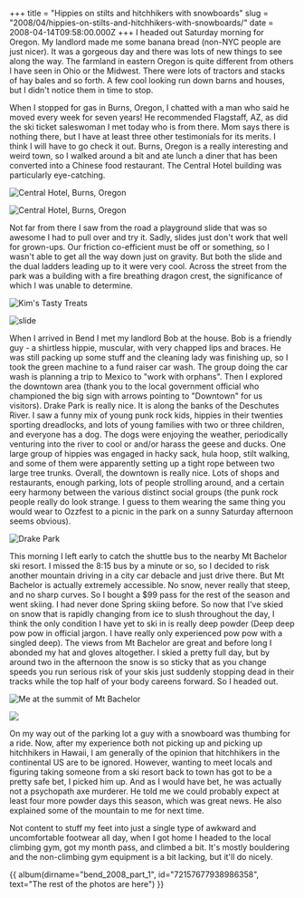 +++
title = "Hippies on stilts and hitchhikers with snowboards"
slug = "2008/04/hippies-on-stilts-and-hitchhikers-with-snowboards/"
date = 2008-04-14T09:58:00.000Z
+++
I headed out Saturday morning for Oregon. My landlord made me some banana bread (non-NYC people are just nicer). It was a gorgeous day and there was lots of new things to see along the way. The farmland in eastern Oregon is quite different from others I have seen in Ohio or the Midwest. There were lots of tractors and stacks of hay bales and so forth. A few cool looking run down barns and houses, but I didn't notice them in time to stop.

When I stopped for gas in Burns, Oregon, I chatted with a man who said he moved every week for seven years! He recommended Flagstaff, AZ, as did the ski ticket saleswoman I met today who is from there. Mom says there is nothing there, but I have at least three other testimonials for its merits. I think I will have to go check it out. Burns, Oregon is a really interesting and weird town, so I walked around a bit and ate lunch a diner that has been converted into a Chinese food restaurant. The Central Hotel building was particularly eye-catching.

![Central Hotel, Burns, Oregon](https://peterlyons-org.s3.amazonaws.com/photos/bend_2008_part_1/024_central_hotel_art.jpg)

![Central Hotel, Burns, Oregon](https://peterlyons-org.s3.amazonaws.com/photos/bend_2008_part_1/025_central_hotel.jpg)

Not far from there I saw from the road a playground slide that was so awesome I had to pull over and try it. Sadly, slides just don't work that well for grown-ups. Our friction co-efficient must be off or something, so I wasn't able to get all the way down just on gravity. But both the slide and the dual ladders leading up to it were very cool. Across the street from the park was a building with a fire breathing dragon crest, the significance of which I was unable to determine.

![Kim's Tasty Treats](https://peterlyons-org.s3.amazonaws.com/photos/bend_2008_part_1/031_kims_tasty_treats.jpg)

![slide](https://peterlyons-org.s3.amazonaws.com/photos/bend_2008_part_1/034_slide.jpg)

When I arrived in Bend I met my landlord Bob at the house. Bob is a friendly guy - a shirtless hippie, muscular, with very chapped lips and braces. He was still packing up some stuff and the cleaning lady was finishing up, so I took the green machine to a fund raiser car wash. The group doing the car wash is planning a trip to Mexico to "work with orphans". Then I explored the downtown area (thank you to the local government official who championed the big sign with arrows pointing to "Downtown" for us visitors). Drake Park is really nice. It is along the banks of the Deschutes River. I saw a funny mix of young punk rock kids, hippies in their twenties sporting dreadlocks, and lots of young families with two or three children, and everyone has a dog. The dogs were enjoying the weather, periodically venturing into the river to cool or and/or harass the geese and ducks. One large group of hippies was engaged in hacky sack, hula hoop, stilt walking, and some of them were apparently setting up a tight rope between two large tree trunks. Overall, the downtown is really nice. Lots of shops and restaurants, enough parking, lots of people strolling around, and a certain eery harmony between the various distinct social groups (the punk rock people really do look strange. I guess to them wearing the same thing you would wear to Ozzfest to a picnic in the park on a sunny Saturday afternoon seems obvious).

![Drake Park](https://peterlyons-org.s3.amazonaws.com/photos/bend_2008_part_1/047_drake_park.jpg)

This morning I left early to catch the shuttle bus to the nearby Mt Bachelor ski resort. I missed the 8:15 bus by a minute or so, so I decided to risk another mountain driving in a city car debacle and just drive there. But Mt Bachelor is actually extremely accessible. No snow, never really that steep, and no sharp curves. So I bought a $99 pass for the rest of the season and went skiing. I had never done Spring skiing before. So now that I've skied on snow that is rapidly changing from ice to slush throughout the day, I think the only condition I have yet to ski in is really deep powder (Deep deep pow pow in official jargon. I have really only experienced pow pow with a singled deep). The views from Mt Bachelor are great and before long I abonded my hat and gloves altogether. I skied a pretty full day, but by around two in the afternoon the snow is so sticky that as you change speeds you run serious risk of your skis just suddenly stopping dead in their tracks while the top half of your body careens forward. So I headed out.

![Me at the summit of Mt Bachelor](https://peterlyons-org.s3.amazonaws.com/photos/bend_2008_part_1/055_mt_bachelor.jpg)

![](https://peterlyons-org.s3.amazonaws.com/photos/bend_2008_part_1/058_mt_bachelor.jpg)

On my way out of the parking lot a guy with a snowboard was thumbing for a ride. Now, after my experience both not picking up and picking up hitchhikers in Hawaii, I am generally of the opinion that hitchhikers in the continental US are to be ignored. However, wanting to meet locals and figuring taking someone from a ski resort back to town has got to be a pretty safe bet, I picked him up. And as I would have bet, he was actually not a psychopath axe murderer. He told me we could probably expect at least four more powder days this season, which was great news. He also explained some of the mountain to me for next time.

Not content to stuff my feet into just a single type of awkward and uncomfortable footwear all day, when I got home I headed to the local climbing gym, got my month pass, and climbed a bit. It's mostly bouldering and the non-climbing gym equipment is a bit lacking, but it'll do nicely.

{{ album(dirname="bend_2008_part_1", id="72157677938986358", text="The rest of the photos are here") }}
